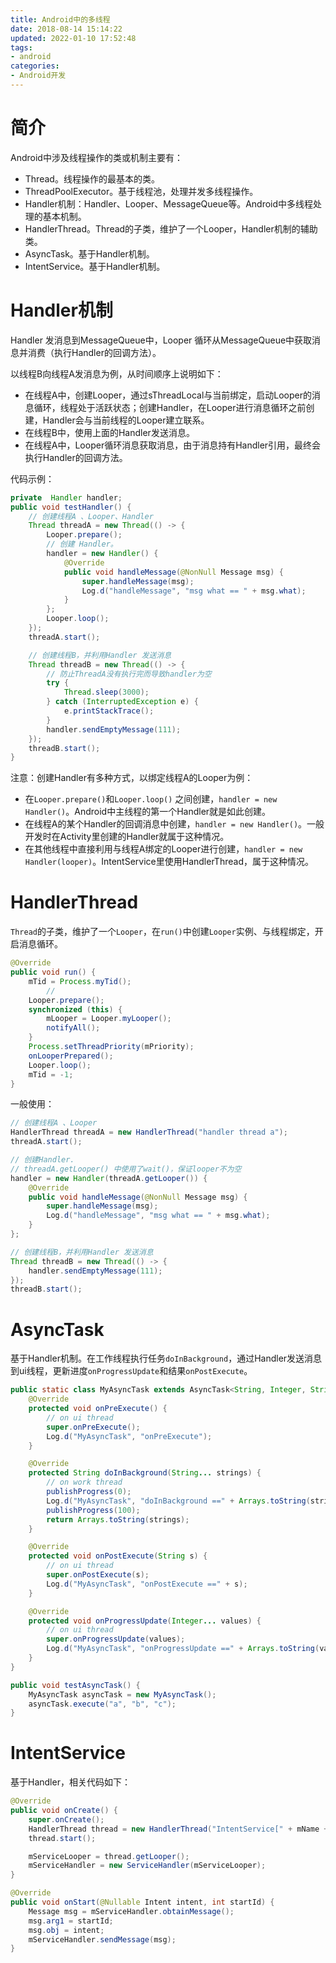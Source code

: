 ```yaml
---
title: Android中的多线程
date: 2018-08-14 15:14:22
updated: 2022-01-10 17:52:48
tags:
- android
categories:
- Android开发
---
```


# 简介

Android中涉及线程操作的类或机制主要有：

- Thread。线程操作的最基本的类。
- ThreadPoolExecutor。基于线程池，处理并发多线程操作。
- Handler机制：Handler、Looper、MessageQueue等。Android中多线程处理的基本机制。
- HandlerThread。Thread的子类，维护了一个Looper，Handler机制的辅助类。
- AsyncTask。基于Handler机制。
- IntentService。基于Handler机制。

<!-- more -->

# Handler机制

Handler 发消息到MessageQueue中，Looper 循环从MessageQueue中获取消息并消费（执行Handler的回调方法）。

以线程B向线程A发消息为例，从时间顺序上说明如下：

- 在线程A中，创建Looper，通过sThreadLocal与当前绑定，启动Looper的消息循环，线程处于活跃状态；创建Handler，在Looper进行消息循环之前创建，Handler会与当前线程的Looper建立联系。
- 在线程B中，使用上面的Handler发送消息。
- 在线程A中，Looper循环消息获取消息，由于消息持有Handler引用，最终会执行Handler的回调方法。

代码示例：

```java
private  Handler handler;
public void testHandler() {
    // 创建线程A 、Looper、Handler
    Thread threadA = new Thread(() -> {
        Looper.prepare();
        // 创建 Handler。
        handler = new Handler() {
            @Override
            public void handleMessage(@NonNull Message msg) {
                super.handleMessage(msg);
                Log.d("handleMessage", "msg what == " + msg.what);
            }
        };
        Looper.loop();
    });
    threadA.start();

    // 创建线程B，并利用Handler 发送消息
    Thread threadB = new Thread(() -> {
        // 防止ThreadA没有执行完而导致handler为空
        try {
            Thread.sleep(3000);
        } catch (InterruptedException e) {
            e.printStackTrace();
        }
        handler.sendEmptyMessage(111);
    });
    threadB.start();
}
```

注意：创建Handler有多种方式，以绑定线程A的Looper为例：

- 在`Looper.prepare()`和`Looper.loop()` 之间创建，`handler = new Handler()`。Android中主线程的第一个Handler就是如此创建。
- 在线程A的某个Handler的回调消息中创建，`handler = new Handler()`。一般开发时在Activity里创建的Handler就属于这种情况。
- 在其他线程中直接利用与线程A绑定的Looper进行创建，`handler = new Handler(looper)`。IntentService里使用HandlerThread，属于这种情况。

# HandlerThread

`Thread`的子类，维护了一个`Looper`，在`run()`中创建`Looper`实例、与线程绑定，开启消息循环。

```java
@Override
public void run() {
    mTid = Process.myTid();
		// 
    Looper.prepare();
    synchronized (this) {
        mLooper = Looper.myLooper();
        notifyAll();
    }
    Process.setThreadPriority(mPriority);
    onLooperPrepared();
    Looper.loop();
    mTid = -1;
}
```

一般使用：

```java
// 创建线程A 、Looper
HandlerThread threadA = new HandlerThread("handler thread a");
threadA.start();

// 创建Handler.
// threadA.getLooper() 中使用了wait()，保证looper不为空
handler = new Handler(threadA.getLooper()) {
    @Override
    public void handleMessage(@NonNull Message msg) {
        super.handleMessage(msg);
        Log.d("handleMessage", "msg what == " + msg.what);
    }
};

// 创建线程B，并利用Handler 发送消息
Thread threadB = new Thread(() -> {
    handler.sendEmptyMessage(111);
});
threadB.start();
```

# AsyncTask

基于Handler机制。在工作线程执行任务`doInBackground`，通过Handler发送消息到ui线程，更新进度`onProgressUpdate`和结果`onPostExecute`。

```java
public static class MyAsyncTask extends AsyncTask<String, Integer, String> {
    @Override
    protected void onPreExecute() {
        // on ui thread
        super.onPreExecute();
        Log.d("MyAsyncTask", "onPreExecute");
    }

    @Override
    protected String doInBackground(String... strings) {
        // on work thread
        publishProgress(0);
        Log.d("MyAsyncTask", "doInBackground ==" + Arrays.toString(strings));
        publishProgress(100);
        return Arrays.toString(strings);
    }

    @Override
    protected void onPostExecute(String s) {
        // on ui thread
        super.onPostExecute(s);
        Log.d("MyAsyncTask", "onPostExecute ==" + s);
    }

    @Override
    protected void onProgressUpdate(Integer... values) {
        // on ui thread
        super.onProgressUpdate(values);
        Log.d("MyAsyncTask", "onProgressUpdate ==" + Arrays.toString(values));
    }
}

public void testAsyncTask() {
    MyAsyncTask asyncTask = new MyAsyncTask();
    asyncTask.execute("a", "b", "c");
}
```

# IntentService

基于Handler，相关代码如下：

```java
@Override
public void onCreate() {
    super.onCreate();
    HandlerThread thread = new HandlerThread("IntentService[" + mName + "]");
    thread.start();

    mServiceLooper = thread.getLooper();
    mServiceHandler = new ServiceHandler(mServiceLooper);
}

@Override
public void onStart(@Nullable Intent intent, int startId) {
    Message msg = mServiceHandler.obtainMessage();
    msg.arg1 = startId;
    msg.obj = intent;
    mServiceHandler.sendMessage(msg);
}
```
